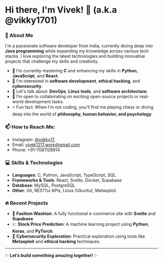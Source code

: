 # Hi there, I'm Vivek! 👋 (a.k.a @vikky1701)

### 🚀 About Me
I'm a passionate software developer from India, currently diving deep into **Java programming** while expanding my knowledge across various tech stacks. I love exploring the latest technologies and building innovative projects that challenge my skills and creativity.

- 🌱 I’m currently mastering **C** and enhancing my skills in **Python**, **JavaScript**, and **React**.
- 👀 I'm interested in **software development**, **ethical hacking**, and **cybersecurity**.
- 💬 Let's talk about: **DevOps**, **Linux tools**, and **software architecture**.
- 💞️ I’m open to collaborating on exciting open-source projects or real-world development tasks.
- ⚡ Fun fact: When I'm not coding, you'll find me playing chess or diving deep into the world of **philosophy, human behavior, and psychology**.

### 📫 How to Reach Me:
- Instagram: [@_viikky17._](https://www.instagram.com/_viikky17._)
- Email: vivek1217.work@gmail.com
- Phone: +91-7081128914

### 💻 Skills & Technologies
- **Languages**: C, Python, JavaScript, TypeScript, SQL
- **Frameworks & Tools**: React, Svelte, Docker, Supabase
- **Database**: MySQL, PostgreSQL
- **Other**: Git, RESTful APIs, Linux (Ubuntu), Metasploit

### 🔥 Recent Projects
- 🛒 **Fashion Washion**: A fully functional e-commerce site with **Svelte** and **Supabase**.
- 💹 **Stock Price Prediction**: A machine learning project using **Python**, **Keras**, and **PyTorch**.
- 🔐 **Cybersecurity Exploration**: Practical exploration using tools like **Metasploit** and **ethical hacking** techniques.

---

✨ **Let’s build something amazing together!** ✨
